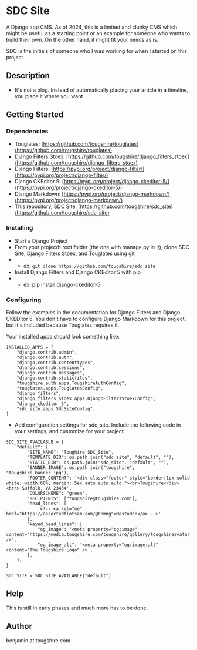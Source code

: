 # SDC Site

A Django app CMS.  As of 2024, this is a limited and clunky CMS which might be useful as a starting point or an example for someone who wants to build their own.  On the other hand, it might fit your needs as is.

SDC is the initials of someone who I was working for when I started on this project

## Description


* It's not a blog.  Instead of automatically placing your article in a timeline, you place it where you want

## Getting Started

### Dependencies

* Touglates: [https://github.com/tougshire/touglates](https://github.com/tougshire/touglates).
* Django Filters Stoex: [https://github.com/tougshire/django_filters_stoex](https://github.com/tougshire/django_filters_stoex)
* Django Filters: [https://pypi.org/project/django-filter/](https://pypi.org/project/django-filter/)
* Django CKEditor 5: [https://pypi.org/project/django-ckeditor-5/](https://pypi.org/project/django-ckeditor-5/)
* Django Markdown: [https://pypi.org/project/django-markdown/](https://pypi.org/project/django-markdown/)
* This repository, SDC Site: [https://github.com/tougshire/sdc_site](https://github.com/tougshire/sdc_site)

### Installing

* Start a Django Project
* From your projecdt root folder (the one with manage.py in it), clone SDC Site, Django Filters Stoex, and Touglates using git
* * ex: `git clone https://github.com/tougshire/sdc_site`
* Install Django Filters and Django CKEditor 5 with pip
* * ex: pip install django-ckeditor-5

### Configuring

Follow the examples in the documentation for Django Filters and Django CKEDitor 5. You don't have to configure Django Markdown for this project, but it's included because Touglates requires it.

Your installed apps should look something like:

```
INSTALLED_APPS = [
    "django.contrib.admin",
    "django.contrib.auth",
    "django.contrib.contenttypes",
    "django.contrib.sessions",
    "django.contrib.messages",
    "django.contrib.staticfiles",
    "tougshire_auth.apps.TougshireAuthConfig",
    "touglates.apps.TouglatesConfig",
    "django_filters",
    "django_filters_stoex.apps.DjangoFiltersStoexConfig",
    "django_ckeditor_5",
    "sdc_site.apps.SdcSiteConfig",
]
```
* Add configuration settings for sdc_site.  Include the following code in your settings, and customize for your project:

```
SDC_SITE_AVAILABLE = {
    "default": {
        "SITE_NAME": "Toughire SDC_Site",
        "TEMPLATE_DIR": os.path.join("sdc_site", "default", ""),
        "STATIC_DIR": os.path.join("sdc_site", "default", ""),
        "BANNER_IMAGE": os.path.join("tougshire", "tougshire.banner.jpg"),
        "FOOTER_CONTENT": '<div class="footer" style="border:1px solid white; width:60%; margin:.5ex auto auto auto;"><br>Tougshire</div><br/> Suffolk, VA 23434',
        "COLORSCHEME": "green",
        "RECIPIENTS": ["tougshire@tougshire.com"],
        "head_lines": [
            '<!-- <a rel="me" href="https://assortedflotsam.com/@bnmng">Mastodon</a> -->'
        ],
        "keyed_head_lines": {
            "og_image": '<meta property="og:image" content="https://media.tougshire.com/tougshire/gallery/tougshireavatar.png" />',
            "og_image_alt": '<meta property="og:image:alt" content="The Tougshire Logo" />',
        },
    },
}

SDC_SITE = SDC_SITE_AVAILABLE["default"]

```


## Help

This is still in early phases and much more has to be done.

## Author

benjamin at tougshire.com

